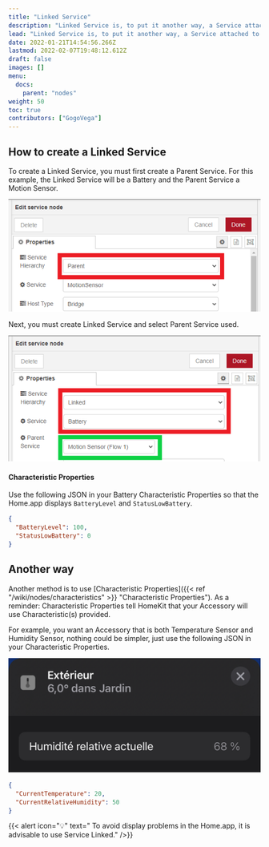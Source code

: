 ```yaml
---
title: "Linked Service"
description: "Linked Service is, to put it another way, a Service attached to the Parent Service"
lead: "Linked Service is, to put it another way, a Service attached to the Parent Service."
date: 2022-01-21T14:54:56.266Z
lastmod: 2022-02-07T19:48:12.612Z
draft: false
images: []
menu:
  docs:
    parent: "nodes"
weight: 50
toc: true
contributors: ["GogoVega"]
---
```


## How to create a Linked Service

To create a Linked Service, you must first create a Parent Service. For this example, the Linked Service will be a Battery and the Parent Service a Motion Sensor.

![Create Parent Service](battery_create_parent_service_example.png)

Next, you must create Linked Service and select Parent Service used.

![Create Linked Service](battery_create_linked_service_example.png)

#### Characteristic Properties

Use the following JSON in your Battery Characteristic Properties so that the Home.app displays `BatteryLevel` and `StatusLowBattery`.

```json
{
  "BatteryLevel": 100,
  "StatusLowBattery": 0
}
```

## Another way

Another method is to use [Characteristic Properties]({{< ref "/wiki/nodes/characteristics" >}} "Characteristic Properties").
As a reminder: Characteristic Properties tell HomeKit that your Accessory will use Characteristic(s) provided.

For example, you want an Accessory that is both Temperature Sensor and Humidity Sensor, nothing could be simpler, just use the following JSON in your Characteristic Properties.

![Another Way example](other_way_example.png)

```json
{
  "CurrentTemperature": 20,
  "CurrentRelativeHumidity": 50
}
```

{{< alert icon="💡" text=" To avoid display problems in the Home.app, it is advisable to use Service Linked." />}}
